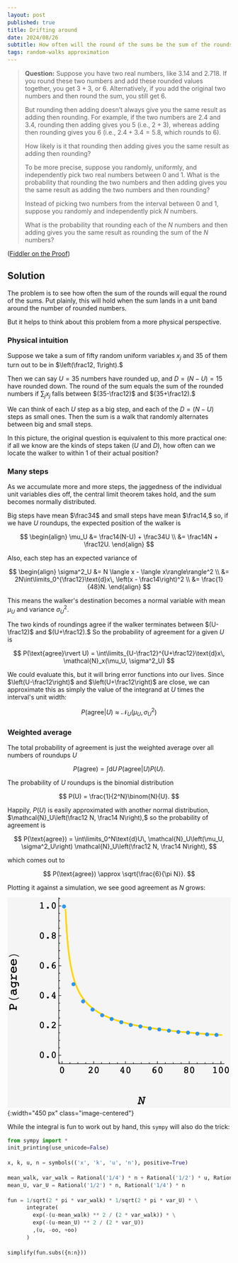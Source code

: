 ```yaml
---
layout: post
published: true
title: Drifting around
date: 2024/08/26
subtitle: How often will the round of the sums be the sum of the rounds?
tags: random-walks approximation
---
```


>**Question:** Suppose you have two real numbers, like $3.14$ and $2.718.$ If you round these two numbers and add these rounded values together, you get $3 + 3,$ or $6.$ Alternatively, if you add the original two numbers and then round the sum, you still get $6.$
>
>But rounding then adding doesn’t always give you the same result as adding then rounding. For example, if the two numbers are $2.4$ and $3.4,$ rounding then adding gives you $5$ (i.e., $2 + 3$), whereas adding then rounding gives you $6$ (i.e., $2.4 + 3.4 = 5.8,$ which rounds to $6$).
>
>How likely is it that rounding then adding gives you the same result as adding then rounding?
>
>To be more precise, suppose you randomly, uniformly, and independently pick two real numbers between $0$ and $1.$ What is the probability that rounding the two numbers and then adding gives you the same result as adding the two numbers and then rounding?
>
>Instead of picking two numbers from the interval between $0$ and $1,$ suppose you randomly and independently pick $N$ numbers.
>
>What is the probability that rounding each of the $N$ numbers and then adding gives you the same result as rounding the sum of the $N$ numbers?

<!--more-->

([Fiddler on the Proof](https://thefiddler.substack.com/p/round-round-get-a-round-i-get-a-round))

## Solution

The problem is to see how often the sum of the rounds will equal the round of the sums. Put plainly, this will hold when the sum lands in a unit band around the number of rounded numbers.

But it helps to think about this problem from a more physical perspective. 

### Physical intuition

Suppose we take a sum of fifty random uniform variables $x_j$ and $35$ of them turn out to be in $\left(\frac12, 1\right).$ 

Then we can say $U=35$ numbers have rounded up, and $D = (N-U) = 15$ have rounded down. The round of the sum equals the sum of the rounded numbers if $\sum_j x_j$ falls between $(35-\frac12)$ and $(35+\frac12).$

We can think of each $U$ step as a big step, and each of the $D = (N-U)$ steps as small ones. Then the sum is a walk that randomly alternates between big and small steps.

In this picture, the original question is equivalent to this more practical one: if all we know are the kinds of steps taken ($U$ and $D$), how often can we locate the walker to within $1$ of their actual position?

### Many steps

As we accumulate more and more steps, the jaggedness of the individual unit variables dies off, the central limit theorem takes hold, and the sum becomes normally distributed.

Big steps have mean $\frac34$ and small steps have mean $\frac14,$ so, if we have $U$ roundups, the expected position of the walker is

$$ 
  \begin{align}
    \mu_U &= \frac14(N-U) + \frac34U \\
    &= \frac14N + \frac12U.
  \end{align}
$$

Also, each step has an expected variance of 

$$
  \begin{align}
    \sigma^2_U &= N \langle x - \langle x\rangle\rangle^2 \\
             &= 2N\int\limits_0^{\frac12}\text{d}x\, \left(x - \frac14\right)^2 \\
             &= \frac{1}{48}N.
  \end{align}
$$

This means the walker's destination becomes a normal variable with mean $\mu_U$ and variance $\sigma^2_U.$

The two kinds of roundings agree if the walker terminates between $(U-\frac12)$ and $(U+\frac12).$ So the probability of agreement for a given $U$ is

$$ P(\text{agree}\rvert U) = \int\limits_{U-\frac12}^{U+\frac12}\text{d}x\, \mathcal{N}_x(\mu_U, \sigma^2_U) $$

We could evaluate this, but it will bring error functions into our lives. Since $\left(U-\frac12\right)$ and $\left(U+\frac12\right)$ are close, we can approximate this as simply the value of the integrand at $U$ times the interval's unit width:

$$ P(\text{agree}\rvert U) \approx \mathcal{N}_U(\mu_U, \sigma^2_U) $$

### Weighted average

The total probability of agreement is just the weighted average over all numbers of roundups $U$

$$ P(\text{agree}) = \int\text{d}U\, P(\text{agree}\rvert U) P(U). $$

The probability of $U$ roundups is the binomial distribution

$$ P(U) = \frac{1}{2^N}\binom{N}{U}. $$

Happily, $P(U)$ is easily approximated with another normal distribution, $\mathcal{N}_U\left(\frac12 N, \frac14 N\right),$ so the probability of agreement is

$$ P(\text{agree}) = \int\limits_0^N\text{d}U\, \mathcal{N}_U\left(\mu_U, \sigma^2_U\right) \mathcal{N}_U\left(\frac12 N, \frac14 N\right), $$

which comes out to

$$ P(\text{agree}) \approx \sqrt{\frac{6}{\pi N}}. $$

Plotting it against a simulation, we see good agreement as $N$ grows:

![](/img/2024-08-26-round-fiddler.png){:width="450 px" class="image-centered"}

While the integral is fun to work out by hand, this `sympy` will also do the trick:

```python
from sympy import *
init_printing(use_unicode=False)

x, k, u, n = symbols(('x', 'k', 'u', 'n'), positive=True)

mean_walk, var_walk = Rational('1/4') * n + Rational('1/2') * u, Rational('1/48') * n
mean_U, var_U = Rational('1/2') * n, Rational('1/4') * n

fun = 1/sqrt(2 * pi * var_walk) * 1/sqrt(2 * pi * var_U) * \
      integrate(
        exp(-(u-mean_walk) ** 2 / (2 * var_walk)) * \
        exp(-(u-mean_U) ** 2 / (2 * var_U))
        ,(u, -oo, +oo)
      )

simplify(fun.subs({n:n}))
```

<br>
